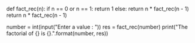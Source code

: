 def fact_rec(n):
  if n == 0 or n == 1:
    return 1
  else:
    return n * fact_rec(n - 1)
    return n * fact_rec(n - 1)


number = int(input("Enter a value : "))
res = fact_rec(number)
print("The factorial of {} is {}.".format(number, res))
